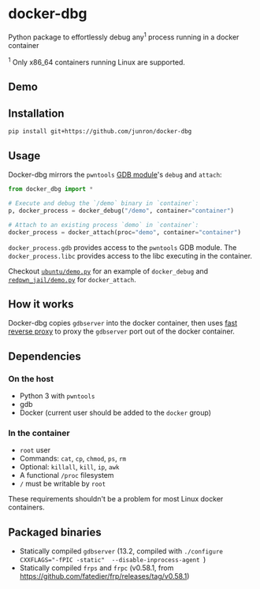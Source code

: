 # docker-dbg

Python package to effortlessly debug any<sup>1</sup> process running in a docker container

<sup>1</sup> Only x86_64 containers running Linux are supported.  


## Demo


## Installation
```shell
pip install git+https://github.com/junron/docker-dbg
```

## Usage

Docker-dbg mirrors the `pwntools` [GDB module](https://docs.pwntools.com/en/stable/gdb.html)'s `debug` and `attach`:

```python
from docker_dbg import *

# Execute and debug the `/demo` binary in `container`:
p, docker_process = docker_debug("/demo", container="container")

# Attach to an existing process `demo` in `container`:
docker_process = docker_attach(proc="demo", container="container")
```

`docker_process.gdb` provides access to the `pwntools` GDB module. The `docker_process.libc` provides access to the libc executing in the container.

Checkout [`ubuntu/demo.py`](./demo/ubuntu/demo.py) for an example of `docker_debug` and [`redpwn_jail/demo.py`](./demo/redpwn_jail/demo.py) for `docker_attach`.


## How it works
Docker-dbg copies `gdbserver` into the docker container, then uses [fast reverse proxy](https://github.com/fatedier/frp/) to proxy the `gdbserver` port out of the docker container.

## Dependencies

### On the host
- Python 3 with `pwntools`
- gdb
- Docker (current user should be added to the `docker` group)

### In the container
- `root` user
- Commands: `cat`, `cp`, `chmod`, `ps`, `rm`
- Optional: `killall`, `kill`, `ip`, `awk`
- A functional `/proc` filesystem
- `/` must be writable by `root`

These requirements shouldn't be a problem for most Linux docker containers.


## Packaged binaries
- Statically compiled `gdbserver` (13.2, compiled with `./configure CXXFLAGS="-fPIC -static"  --disable-inprocess-agent `)
- Statically compiled `frps` and `frpc` (v0.58.1, from https://github.com/fatedier/frp/releases/tag/v0.58.1)